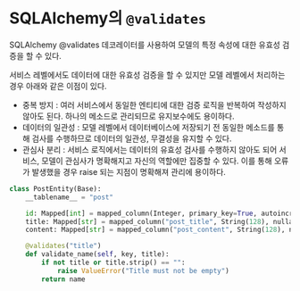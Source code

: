 # SQLAlchemy의 `@validates`
SQLAlchemy @validates 데코레이터를 사용하여 모델의 특정 속성에 대한 유효성 검증을 할 수 있다.

서비스 레벨에서도 데이터에 대한 유효성 검증을 할 수 있지만 모델 레벨에서 처리하는 경우 아래와 같은 이점이 있다. 

- 중복 방지 : 여러 서비스에서 동일한 엔티티에 대한 검증 로직을 반복하여 작성하지 않아도 된다. 하나의 메소드로 관리되므로 유지보수에도 용이하다.
- 데이터의 일관성 : 모델 레벨에서 데이터베이스에 저장되기 전 동일한 메소드를 통해 검사를 수행하므로 데이터의 일관성, 무결성을 유지할 수 있다. 
- 관심사 분리 : 서비스 로직에서는 데이터의 유효성 검사를 수행하지 않아도 되어 서비스, 모델이 관심사가 명확해지고 자신의 역할에만 집중할 수 있다. 이를 통해 오류가 발생했을 경우 raise 되는 지점이 명확해져 관리에 용이하다.



```python
class PostEntity(Base):
    __tablename__ = "post"

    id: Mapped[int] = mapped_column(Integer, primary_key=True, autoincrement=True)
    title: Mapped[str] = mapped_column("post_title", String(128), nullable=False)
    content: Mapped[str] = mapped_column("post_content", String(128), nullable=False)

    @validates("title")
    def validate_name(self, key, title):
        if not title or title.strip() == "":
            raise ValueError("Title must not be empty")
        return name
```
